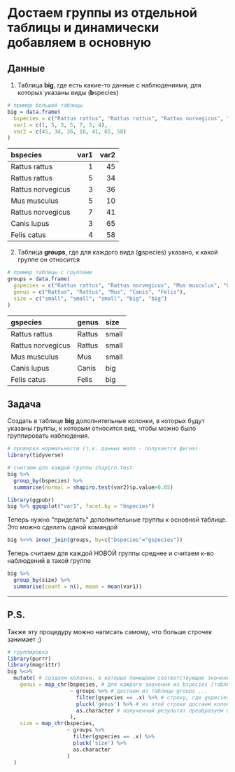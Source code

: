 # Достаем группы из отдельной таблицы и динамически добавляем в основную

## Данные

1. Таблица **big**, где есть какие-то данные с наблюдениями, для которых указаны виды (**b**species)

```r
# пример большой таблицы
big = data.frame(
  bspecies = c("Rattus rattus", "Rattus rattus", "Rattus norvegicus", "Mus musculus", "Rattus norvegicus", "Canis lupus", "Felis catus"),
  var1 = c(1, 5, 3, 5, 7, 3, 4),
  var2 = c(45, 34, 36, 10, 41, 65, 58)
)
```

|bspecies          | var1| var2|
|:-----------------|----:|----:|
|Rattus rattus     |    1|   45|
|Rattus rattus     |    5|   34|
|Rattus norvegicus |    3|   36|
|Mus musculus      |    5|   10|
|Rattus norvegicus |    7|   41|
|Canis lupus       |    3|   65|
|Felis catus       |    4|   58|

2. Таблица **groups**, где для каждого вида (**g**species) указано, к какой группе он относится

```r
# пример таблицы с группами
groups = data.frame(
  gspecies = c("Rattus rattus", "Rattus norvegicus", "Mus musculus", "Canis lupus", "Felis catus"),
  genus = c("Rattus", "Rattus", "Mus", "Canis", "Felis"),
  size = c("small", "small", "small", "big", "big")
)
```

|gspecies          |genus  |size  |
|:-----------------|:------|:-----|
|Rattus rattus     |Rattus |small |
|Rattus norvegicus |Rattus |small |
|Mus musculus      |Mus    |small |
|Canis lupus       |Canis  |big   |
|Felis catus       |Felis  |big   |
 
## Задача

Создать в таблице **big** дополнительные колонки, в которых будут указаны группы, к которым относится вид, чтобы можно было группировать наблюдения.
 
```r
# проверка нормальности (т.к. данных мало - получается фигня)
library(tidyverse)

# считаем для каждой группы shapiro.test
big %>% 
  group_by(bspecies) %>% 
  summarise(normal = shapiro.test(var2)$p.value>0.05)

library(ggpubr)
big %>% ggqqplot("var1", facet.by = "bspecies")

```
Теперь нужно "приделать" дополнительные группы к основной таблице. Это можно сделать одной командой

```r
big %<>% inner_join(groups, by=c("bspecies"="gspecies"))
```

Теперь считаем для каждой НОВОЙ группы среднее и считаем к-во наблюдений в такой группе

```r
big %>% 
  group_by(size) %>% 
  summarise(count = n(), mean = mean(var1))
```
---

## P.S.

Также эту процедуру можно написать самому, что больше строчек занимает ;)

```r
# группировка
library(purrr)
library(magrittr)
big %<>% 
  mutate( # создаем колонки, в которые помещаем соответствующие значения групп из вспомогательной таблицы
    genus = map_chr(bspecies, # для каждого значения из bspecies (таблица big)
                    ~ groups %>% # достаем из таблицы groups ...
                      filter(gspecies == .x) %>% # строку, где gspecies = текущему значению bspecies ...
                      pluck('genus') %>% # из этой строки достаем колонку genus
                      as.character # полученный результат преобразуем в текстовое значение из фактора
                    ),
    size = map_chr(bspecies, 
                   ~ groups %>% 
                     filter(gspecies == .x) %>% 
                     pluck('size') %>% 
                     as.character
                   )
  )
```

